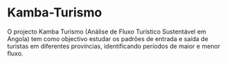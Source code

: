 # Kamba-Turismo
O projecto Kamba Turismo (Análise de Fluxo Turístico Sustentável em Angola) tem como objectivo estudar os padrões de entrada e saída de turistas em diferentes províncias, identificando períodos de maior e menor fluxo.

